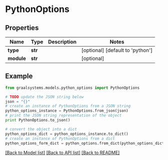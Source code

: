 # PythonOptions


## Properties

Name | Type | Description | Notes
------------ | ------------- | ------------- | -------------
**type** | **str** |  | [optional] [default to 'python']
**module** | **str** |  | [optional] 

## Example

```python
from graalsystems.models.python_options import PythonOptions

# TODO update the JSON string below
json = "{}"
# create an instance of PythonOptions from a JSON string
python_options_instance = PythonOptions.from_json(json)
# print the JSON string representation of the object
print PythonOptions.to_json()

# convert the object into a dict
python_options_dict = python_options_instance.to_dict()
# create an instance of PythonOptions from a dict
python_options_form_dict = python_options.from_dict(python_options_dict)
```
[[Back to Model list]](../README.md#documentation-for-models) [[Back to API list]](../README.md#documentation-for-api-endpoints) [[Back to README]](../README.md)


